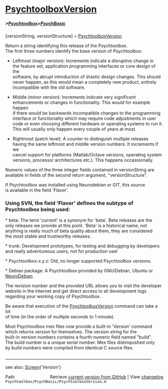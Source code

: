 # [PsychtoolboxVersion](PsychtoolboxVersion)
##### >[Psychtoolbox](Psychtoolbox)>[PsychBasic](PsychBasic)

  
[versionString, versionStructure] = [PsychtoolboxVersion](PsychtoolboxVersion)  
  
Return a string identifying this release of the Psychtoolbox.  
The first three numbers identify the base version of Psychtoolbox:  
  
- Leftmost (major version): Increments indicate a disruptive change in  
the feature set, application programming interfaces or core design of the  
software, by abrupt introduction of drastic design changes. This should  
never happen, as this would mean a completely new product, entirely  
incompatible with the old software.  
  
- Middle (minor version): Increments indicate very significant  
enhancements or changes in functionality. This would for example happen  
if there would be backwards incompatible changes to the programming  
interface or functionality which may require code adjustments in user  
code or even choosing different hardware or operating systems to run it.  
This will usually only happen every couple of years at most.  
  
- Rightmost (patch level): A counter to distinguish multiple releases  
having the same leftmost and middle version numbers. It increments if we  
cancel support for platforms (Matlab/Octave versions, operating system  
versions, processor architectures etc.). This happens occassionally.  
  
Numeric values of the three integer fields contained in versionString are  
available in fields of the second return argument, "versionStructure".  
  
If Psychtoolbox was installed using Neurodebian or GIT, this source  
is available in the field 'Flavor'.  
  
### Using SVN, the field 'Flavor' defines the subtype of Psychtoolbox being used:  
  
\* beta: The term 'current' is a synonym for 'beta'. Beta releases are the  
only releases we provide at this point. 'Beta' is a historical name, not  
anything is really much of beta quality about them, they are considered  
the most stable and trustworthy releases.  
  
\* trunk: Development prototypes, for testing and debugging by developers  
and really adventureous users, not for production use!  
  
\* Psychtoolbox-x.y.z: Old, no longer supported Psychtoolbox versions.  
  
\* Debian package: A Psychtoolbox provided by GNU/Debian, Ubuntu or [NeuroDebian](NeuroDebian).  
  
The revision number and the provided URL allows you to visit the developer  
website in the Internet and get direct access to all development logs  
regarding your working copy of Psychtoolbox.  
  
Be aware that execution of the [PsychtoolboxVersion](PsychtoolboxVersion) command can take a lot  
of time (in the order of multiple seconds to 1 minute).  
  
Most Psychtoolbox mex files now provide a built-in 'Version' command  
which returns version for themselves.  The version string for the  
built-in version numbers contains a fourth numeric field named "build".  
The build number is a unique serial number.  Mex files distinquished only  
by build numbers were compiled from identical C source files.  
  
\_\_\_\_\_\_\_\_\_\_\_\_\_\_\_\_\_\_\_\_\_\_\_\_\_\_\_\_\_\_\_\_\_\_\_\_\_\_\_\_\_\_\_\_\_\_\_\_\_\_\_\_\_\_\_\_\_\_\_\_\_\_\_\_\_\_\_\_\_\_\_\_\_  
  
see also: [Screen](Screen)('Version')  




<div class="code_header" style="text-align:right;">
  <span style="float:left;">Path&nbsp;&nbsp;</span> <span class="counter">Retrieve <a href=
  "https://raw.github.com/Psychtoolbox-3/Psychtoolbox-3/beta/Psychtoolbox/PsychBasic/PsychtoolboxVersion.m">current version from GitHub</a> | View <a href=
  "https://github.com/Psychtoolbox-3/Psychtoolbox-3/commits/beta/Psychtoolbox/PsychBasic/PsychtoolboxVersion.m">changelog</a></span>
</div>
<div class="code">
  <code>Psychtoolbox/PsychBasic/PsychtoolboxVersion.m</code>
</div>


